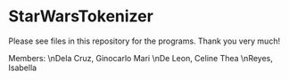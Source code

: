 # StarWarsTokenizer

Please see files in this repository for the programs. Thank you very much!

Members:
\nDela Cruz, Ginocarlo Mari
  \nDe Leon, Celine Thea
  \nReyes, Isabella
